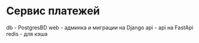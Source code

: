 #  Сервис платежей

db - PostgresBD
web - админка и миграции на Django
api - api на FastApi
redis - для кэша
